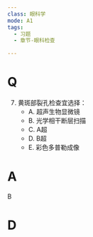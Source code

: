 ```yaml
---
class: 眼科学
mode: A1
tags:
  - 习题
  - 章节-眼科检查

---
```


# Q
7. 黄斑部裂孔检查宜选择：
   - A. 超声生物显微镜
   - B. 光学相干断层扫描
   - C. A超
   - D. B超
   - E. 彩色多普勒成像
# A
B
# D
